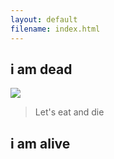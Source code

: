 ```yaml
---
layout: default
filename: index.html
---
```


## i am dead
[<img src="https://images.unsplash.com/photo-1504401774599-1b5378bfaae3?ixlib=rb-1.2.1&ixid=eyJhcHBfaWQiOjEyMDd9&auto=format&fit=crop&w=674&q=80">](./another_page.html)
> Let's eat and die

## i am alive


